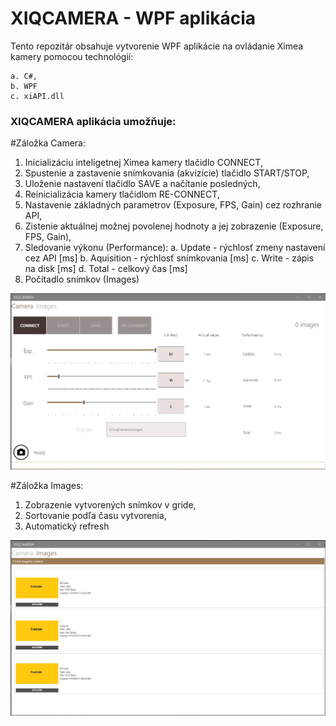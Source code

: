 # XIQCAMERA - WPF aplikácia
Tento repozitár obsahuje vytvorenie WPF aplikácie na ovládanie Ximea kamery pomocou technológií:

    a. C#,
    b. WPF
    c. xiAPI.dll

### XIQCAMERA aplikácia umožňuje:

#Záložka Camera:

   1. Inicializáciu inteligetnej Ximea kamery tlačidlo CONNECT,
   2. Spustenie a zastavenie snímkovania (akvizície) tlačidlo START/STOP,
   3. Uloženie nastavení tlačidlo SAVE a načítanie posledných,
   4. Reinicializácia kamery tlačidlom RE-CONNECT,			
   5. Nastavenie základných parametrov (Exposure, FPS, Gain) cez rozhranie API,
   6. Zistenie aktuálnej možnej povolenej hodnoty a jej zobrazenie (Exposure, FPS, Gain),
   7. Sledovanie výkonu (Performance): 
	a. Update - rýchlosť zmeny nastavení cez API [ms] 
	b. Aquisition - rýchlosť snímkovania [ms]
	c. Write - zápis na disk [ms]
	d. Total - celkový čas [ms]
   8. Počítadlo snímkov (Images)
	
![Alt text](/xiQCamera/screen1.jpg?raw=true "Optional Title")

#Záložka Images:

   1. Zobrazenie vytvorených snímkov v gride, 
   2. Sortovanie podľa času vytvorenia,
   3. Automatický refresh
	
![Alt text](/xiQCamera/screen2.jpg?raw=true "Optional Title")
	    
